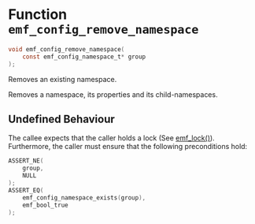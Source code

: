 # Function `emf_config_remove_namespace`

```c
void emf_config_remove_namespace(
    const emf_config_namespace_t* group
);
```

Removes an existing namespace.

Removes a namespace, its properties and its child-namespaces.

## Undefined Behaviour

The callee expects that the caller holds a lock (See [emf_lock()](./fn.emf_lock.md)).  
Furthermore, the caller must ensure that the following preconditions hold:

```c
ASSERT_NE(
    group,
    NULL
);
ASSERT_EQ(
    emf_config_namespace_exists(group),
    emf_bool_true
);
```
